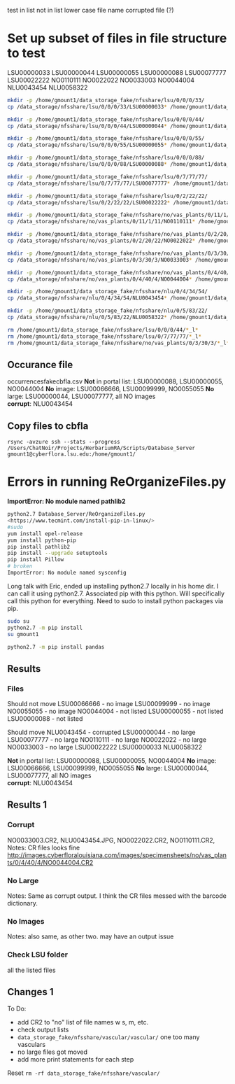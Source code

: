 
test
in list
not in list
lower case file name
corrupted file (?)

# Set up subset of files in file structure to test
LSU00000033
LSU00000044
LSU00000055
LSU00000088
LSU00077777
LSU00022222
NO0110111
NO0022022
NO0033003
NO0044004
NLU0043454
NLU0058322

```bash
mkdir -p /home/gmount1/data_storage_fake/nfsshare/lsu/0/0/0/33/
cp /data_storage/nfsshare/lsu/0/0/0/33/LSU00000033* /home/gmount1/data_storage_fake/nfsshare/lsu/0/0/0/33/

mkdir -p /home/gmount1/data_storage_fake/nfsshare/lsu/0/0/0/44/
cp /data_storage/nfsshare/lsu/0/0/0/44/LSU00000044* /home/gmount1/data_storage_fake/nfsshare/lsu/0/0/0/44/

mkdir -p /home/gmount1/data_storage_fake/nfsshare/lsu/0/0/0/55/
cp /data_storage/nfsshare/lsu/0/0/0/55/LSU00000055* /home/gmount1/data_storage_fake/nfsshare/lsu/0/0/0/55/

mkdir -p /home/gmount1/data_storage_fake/nfsshare/lsu/0/0/0/88/
cp /data_storage/nfsshare/lsu/0/0/0/88/LSU00000088* /home/gmount1/data_storage_fake/nfsshare/lsu/0/0/0/88/

mkdir -p /home/gmount1/data_storage_fake/nfsshare/lsu/0/7/77/77/
cp /data_storage/nfsshare/lsu/0/7/77/77/LSU00077777* /home/gmount1/data_storage_fake/nfsshare/lsu/0/7/77/77/

mkdir -p /home/gmount1/data_storage_fake/nfsshare/lsu/0/2/22/22/
cp /data_storage/nfsshare/lsu/0/2/22/22/LSU00022222* /home/gmount1/data_storage_fake/nfsshare/lsu/0/2/22/22/

mkdir -p /home/gmount1/data_storage_fake/nfsshare/no/vas_plants/0/11/1/11
cp /data_storage/nfsshare/no/vas_plants/0/11/1/11/NO0110111* /home/gmount1/data_storage_fake/nfsshare/no/vas_plants/0/11/1/11

mkdir -p /home/gmount1/data_storage_fake/nfsshare/no/vas_plants/0/2/20/22
cp /data_storage/nfsshare/no/vas_plants/0/2/20/22/NO0022022* /home/gmount1/data_storage_fake/nfsshare/no/vas_plants/0/2/20/22

mkdir -p /home/gmount1/data_storage_fake/nfsshare/no/vas_plants/0/3/30/3
cp /data_storage/nfsshare/no/vas_plants/0/3/30/3/NO0033003* /home/gmount1/data_storage_fake/nfsshare/no/vas_plants/0/3/30/3

mkdir -p /home/gmount1/data_storage_fake/nfsshare/no/vas_plants/0/4/40/4
cp /data_storage/nfsshare/no/vas_plants/0/4/40/4/NO0044004* /home/gmount1/data_storage_fake/nfsshare/no/vas_plants/0/4/40/4

mkdir -p /home/gmount1/data_storage_fake/nfsshare/nlu/0/4/34/54/
cp /data_storage/nfsshare/nlu/0/4/34/54/NLU0043454* /home/gmount1/data_storage_fake/nfsshare/nlu/0/4/34/54/

mkdir -p /home/gmount1/data_storage_fake/nfsshare/nlu/0/5/83/22/
cp /data_storage/nfsshare/nlu/0/5/83/22/NLU0058322* /home/gmount1/data_storage_fake/nfsshare/nlu/0/5/83/22/

rm /home/gmount1/data_storage_fake/nfsshare/lsu/0/0/0/44/*_l*
rm /home/gmount1/data_storage_fake/nfsshare/lsu/0/7/77/77/*_l*
rm /home/gmount1/data_storage_fake/nfsshare/no/vas_plants/0/3/30/3/*_l*
```

## Occurance file

occurrencesfakecbfla.csv
**Not** in portal list: LSU00000088, LSU00000055, NO0044004
**No** image: LSU00066666, LSU00099999, NO0055055
**No** large: LSU00000044, LSU00077777, all NO images  
**corrupt**: NLU0043454

## Copy files to cbfla

`rsync -avzure ssh --stats --progress /Users/ChatNoir/Projects/HerbariumRA/Scripts/Database_Server gmount1@cyberflora.lsu.edu:/home/gmount1/`

# Errors in running ReOrganizeFiles.py

**ImportError: No module named pathlib2**

```bash
python2.7 Database_Server/ReOrganizeFiles.py
<https://www.tecmint.com/install-pip-in-linux/>
#sudo
yum install epel-release
yum install python-pip
pip install pathlib2
pip install --upgrade setuptools
pip install Pillow
# broken
ImportError: No module named sysconfig
```

Long talk with Eric, ended up installing python2.7 locally in his home dir. I can call it using python2.7. Associated pip with this python. Will specifically call this python for everything. Need to sudo to install python packages via pip. 

```bash
sudo su 
python2.7 -m pip install
su gmount1
```

```bash
python2.7 -m pip install pandas
```

## Results

### Files

Should not move
LSU00066666 - no image
LSU00099999 - no image
NO0055055 - no image
NO0044004 - not listed
LSU00000055 - not listed
LSU00000088 - not listed

Should move
NLU0043454 - corrupted
LSU00000044 - no large
LSU00077777 - no large
NO0110111 - no large
NO0022022 - no large
NO0033003 - no large
LSU00022222
LSU00000033
NLU0058322

**Not** in portal list: LSU00000088, LSU00000055, NO0044004
**No** image: LSU00066666, LSU00099999, NO0055055
**No** large: LSU00000044, LSU00077777, all NO images  
**corrupt**: NLU0043454


## Results 1
### Corrupt
NO0033003.CR2,
NLU0043454.JPG,
NO0022022.CR2,
NO0110111.CR2,
Notes: CR files looks fine 
<http://images.cyberfloralouisiana.com/images/specimensheets/no/vas_plants/0/4/40/4/NO0044004.CR2>

### No Large
Notes: Same as corrupt output. I think the CR files messed with the barcode dictionary. 

### No Images
Notes: also same, as other two. may have an output issue

### Check LSU folder
all the listed files 

## Changes 1
To Do:
- add CR2 to "no" list of file names w s, m, etc. 
- check output lists 
- `data_storage_fake/nfsshare/vascular/vascular/` one too many vasculars
- no large files got moved
- add more print statements for each step
  

Reset 
`rm -rf data_storage_fake/nfsshare/vascular/`